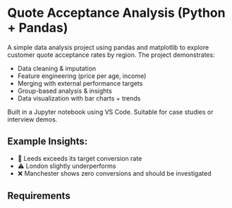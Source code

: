 # Quote Acceptance Analysis (Python + Pandas)

A simple data analysis project using pandas and matplotlib to explore customer quote acceptance rates by region. The project demonstrates:
- Data cleaning & imputation
- Feature engineering (price per age, income)
- Merging with external performance targets
- Group-based analysis & insights
- Data visualization with bar charts + trends

Built in a Jupyter notebook using VS Code. Suitable for case studies or interview demos.

## Example Insights:
- 📍 Leeds exceeds its target conversion rate
- ⚠️ London slightly underperforms
- ❌ Manchester shows zero conversions and should be investigated

## Requirements
